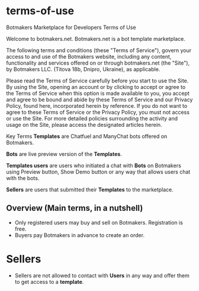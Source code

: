 # terms-of-use
Botmakers Marketplace for Developers Terms of Use 

Welcome to botmakers.net. Botmakers.net is a bot template marketplace.

The following terms and conditions (these "Terms of Service"), govern your access to and use of the Botmakers website, including any content, functionality and services offered on or through botmakers.net (the "Site"), by Botmakers LLC. (Titova 18b, Dnipro, Ukraine), as applicable.

Please read the Terms of Service carefully before you start to use the Site. By using the Site, opening an account or by clicking to accept or agree to the Terms of Service when this option is made available to you, you accept and agree to be bound and abide by these Terms of Service and our Privacy Policy, found here, incorporated herein by reference. If you do not want to agree to these Terms of Service or the Privacy Policy, you must not access or use the Site. For more detailed policies surrounding the activity and usage on the Site, please access the designated articles herein.


Key Terms
**Templates** are Chatfuel and ManyChat bots offered on Botmakers.

**Bots** are live preview version of the **Templates**.

**Templates users** are users who initiated a chat with **Bots** on Botmakers using Preview button, Show Demo button or any way that allows users chat with the bots.

**Sellers** are users that submitted their **Templates** to the marketplace.

## Overview (Main terms, in a nutshell) ##
- Only registered users may buy and sell on Botmakers. Registration is free.
- Buyers pay Botmakers in advance to create an order.

# Sellers #
 - Sellers are not allowed to contact with **Users** in any way and offer them to get access to a **template**.
